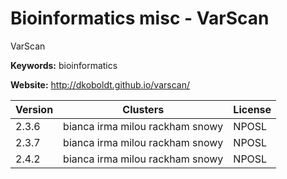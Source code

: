 # Bioinformatics misc - VarScan

VarScan

**Keywords:** bioinformatics

**Website:** <http://dkoboldt.github.io/varscan/>

| Version | Clusters | License |
| ------- | -------- | ------- |
| 2.3.6 | bianca irma milou rackham snowy | NPOSL |
| 2.3.7 | bianca irma milou rackham snowy | NPOSL |
| 2.4.2 | bianca irma milou rackham snowy | NPOSL |
